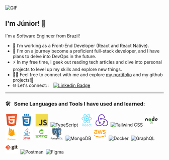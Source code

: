 ![GIF](https://media1.giphy.com/media/xTiIzJSKB4l7xTouE8/giphy.gif?cid=6c09b952nt4i6l1l8wlzv5fa1potkfij020cqi9ijbydojau&ep=v1_gifs_search&rid=giphy.gif&ct=g)

## I'm Júnior! 👋

I'm a Software Engineer from Brazil!

- 🔭 I’m working as a Front-End Developer (React and React Native).
- 🌱 I'm on a journey become a proficient full-stack developer, and I have plans to delve into DevOps in the future.
- ⚡ In my free time, I geek out reading tech articles and dive into personal projects to level up my skills and explore new things. 
- 👨‍💻 Feel free to connect with me and explore [my portifolio](https://jair-portifolio.vercel.app/) and my github projects!🚀
- 🌐 Let's connect:  : &nbsp; [![Linkedin Badge](https://img.shields.io/badge/LinkedIn-Profile-blue?style=flat&logo=linkedin)](https://www.linkedin.com/in/frisonjr/)

---

### 🛠 &nbsp; Some Languages and Tools I have used and learned:

<p>
<img src="https://github.com/devicons/devicon/blob/master/icons/html5/html5-original.svg" title="HTML5" alt="HTML" width="40" height="40"/>&nbsp;
<img src="https://github.com/devicons/devicon/blob/master/icons/css3/css3-plain-wordmark.svg"  title="CSS3" alt="CSS" width="40" height="40"/>&nbsp;
<img src="https://github.com/devicons/devicon/blob/master/icons/javascript/javascript-original.svg" title="JavaScript" alt="JavaScript" width="40" height="40"/>&nbsp;
<img src="https://www.vectorlogo.zone/logos/typescriptlang/typescriptlang-icon.svg" title="TypeScript" alt="TypeScript" width="40" height="40"/>&nbsp;
<img src="https://github.com/devicons/devicon/blob/master/icons/react/react-original-wordmark.svg" title="React" alt="React" width="40" height="40"/>&nbsp;
<img src="https://github.com/devicons/devicon/blob/master/icons/redux/redux-original.svg" title="Redux" alt="Redux " width="40" height="40"/>&nbsp;
<img src="https://www.vectorlogo.zone/logos/tailwindcss/tailwindcss-icon.svg" title="Tailwind CSS" alt="Tailwind CSS" width="40" height="40"/>&nbsp;
<img src="https://github.com/devicons/devicon/blob/master/icons/nodejs/nodejs-original-wordmark.svg" title="NodeJS" alt="NodeJS" width="40" height="40"/>&nbsp;
<img src="https://github.com/devicons/devicon/blob/master/icons/firebase/firebase-plain-wordmark.svg" title="Firebase" alt="Firebase" width="40" height="40"/>&nbsp;
<img src="https://github.com/devicons/devicon/blob/master/icons/java/java-original-wordmark.svg" title="Java" alt="Java" width="40" height="40"/>&nbsp;
<img src="https://github.com/devicons/devicon/blob/master/icons/spring/spring-original-wordmark.svg" title="Spring" alt="Spring" width="40" height="40"/>&nbsp;
<img src="https://github.com/devicons/devicon/blob/master/icons/postgresql/postgresql-original-wordmark.svg" title="PostgreSQL" alt="PostgreSQL" width="40" height="40"/>&nbsp;
<img src="https://www.vectorlogo.zone/logos/mongodb/mongodb-icon.svg" title="MongoDB" alt="MongoDB" width="40" height="40"/>&nbsp;
<img src="https://github.com/devicons/devicon/blob/master/icons/amazonwebservices/amazonwebservices-plain-wordmark.svg" title="AWS" alt="AWS" width="40" height="40"/>&nbsp;
<img src="https://www.vectorlogo.zone/logos/docker/docker-official.svg" title="Docker" alt="Docker" width="40" height="40"/>&nbsp;
<img src="https://www.vectorlogo.zone/logos/graphql/graphql-icon.svg" title="GraphQL" alt="GraphQL" width="40" height="40"/>
<img src="https://github.com/devicons/devicon/blob/master/icons/git/git-original-wordmark.svg" title="Git" **alt="Git" width="40" height="40"/>&nbsp;
<img src="https://www.vectorlogo.zone/logos/getpostman/getpostman-icon.svg" title="Postman"  alt="Postman" width="40" height="40"/>&nbsp;
<img src="https://www.vectorlogo.zone/logos/figma/figma-icon.svg" title="Figma" alt="Figma" width="40" height="40"/>&nbsp;
</p>

